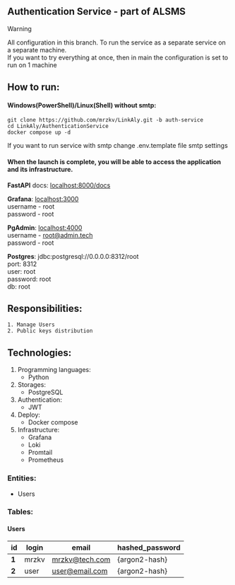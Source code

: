 Authentication Service - part of ALSMS
-----
> [!WARNING]
> All configuration in this branch.
> To run the service as a separate 
> service on a separate machine.  
> If you want to try everything at
> once, then in main the configuration
> is set to run on 1 machine

## How to run:
#### Windows(PowerShell)/Linux(Shell) without smtp:
~~~
git clone https://github.com/mrzkv/LinkAly.git -b auth-service
cd LinkAly/AuthenticationService
docker compose up -d
~~~
If you want to run service with smtp change .env.template file smtp settings

#### When the launch is complete, you will be able to access the application and its infrastructure.  

**FastAPI** docs: [localhost:8000/docs](localhost:8000/docs)  


**Grafana**: [localhost:3000](localhost:3000)  
username - root  
password - root

**PgAdmin**: [localhost:4000](localhost:4000)  
username - root@admin.tech  
password - root

**Postgres**: jdbc:postgresql://0.0.0.0:8312/root   
port: 8312  
user: root  
password: root  
db: root  


## Responsibilities:
    1. Manage Users
    2. Public keys distribution

## Technologies:
 1. Programming languages:
    - Python
 2. Storages:
    - PostgreSQL
 3. Authentication: 
    - JWT
 4. Deploy:
    - Docker compose
 5. Infrastructure:
    - Grafana
    - Loki
    - Promtail
    - Prometheus

### Entities:
 - Users


### Tables: 
#### Users

| id    | login | email          | hashed_password | 
|-------|-------|----------------|-----------------|
| **1** | mrzkv | mrzkv@tech.com | {argon2-hash}   |
| **2** | user  | user@email.com | {argon2-hash}   | 

